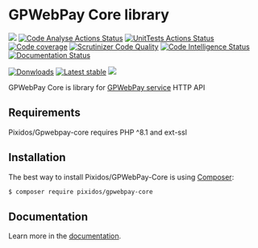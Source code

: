 # GPWebPay Core library
![](https://img.shields.io/badge/PHPStan-enabled-brightgreen.svg?style=flat)
[![Code Analyse Actions Status](https://github.com/Pixidos/gpwebpay-core/workflows/Code%20Analyse/badge.svg?branch=master)](https://github.com/Pixidos/gpwebpay-core/actions)
[![UnitTests Actions Status](https://github.com/Pixidos/gpwebpay-core/workflows/Unit%20Tests/badge.svg?branch=master)](https://github.com/Pixidos/gpwebpay-core/actions)
[![Code coverage](https://codecov.io/gh/Pixidos/gpwebpay-core/branch/master/graph/badge.svg)](https://codecov.io/gh/Pixidos/gpwebpay-core)
[![Scrutinizer Code Quality](https://scrutinizer-ci.com/g/Pixidos/gpwebpay-core/badges/quality-score.png?b=master)](https://scrutinizer-ci.com/g/Pixidos/gpwebpay-core/?branch=master)
[![Code Intelligence Status](https://scrutinizer-ci.com/g/Pixidos/gpwebpay-core/badges/code-intelligence.svg?b=master)](https://scrutinizer-ci.com/code-intelligence)
[![Documentation Status](https://readthedocs.org/projects/gpwebpay-core/badge/?version=latest)](https://gpwebpay-core.readthedocs.io/en/latest/?badge=latest)

[![Donwloads](https://poser.pugx.org/pixidos/gpwebpay-core/downloads)](https://packagist.org/packages/pixidos/gpwebpay-core)
[![Latest stable](https://img.shields.io/packagist/v/pixidos/gpwebpay-core.svg)](https://packagist.org/packages/pixidos/gpwebpay-core)
![](https://img.shields.io/badge/php-8.1%20to%208.4-777bb3.svg?logo=php&logoColor=white&labelColor=555555%22)

GPWebPay Core is library for [GPWebPay service](http://www.gpwebpay.cz/ ) HTTP API


Requirements
------------

Pixidos/Gpwebpay-core requires PHP ^8.1 and ext-ssl



Installation
------------

The best way to install Pixidos/GPWebPay-Core is using  [Composer](http://getcomposer.org/):

```sh
$ composer require pixidos/gpwebpay-core
```


Documentation
-------------

Learn more in the [documentation](https://gpwebpay-core.readthedocs.io/en/latest/).

